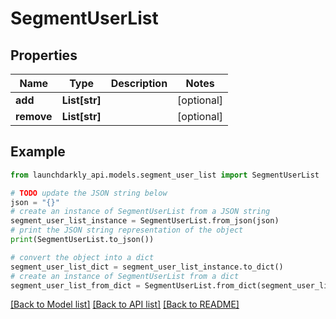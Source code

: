# SegmentUserList


## Properties

Name | Type | Description | Notes
------------ | ------------- | ------------- | -------------
**add** | **List[str]** |  | [optional] 
**remove** | **List[str]** |  | [optional] 

## Example

```python
from launchdarkly_api.models.segment_user_list import SegmentUserList

# TODO update the JSON string below
json = "{}"
# create an instance of SegmentUserList from a JSON string
segment_user_list_instance = SegmentUserList.from_json(json)
# print the JSON string representation of the object
print(SegmentUserList.to_json())

# convert the object into a dict
segment_user_list_dict = segment_user_list_instance.to_dict()
# create an instance of SegmentUserList from a dict
segment_user_list_from_dict = SegmentUserList.from_dict(segment_user_list_dict)
```
[[Back to Model list]](../README.md#documentation-for-models) [[Back to API list]](../README.md#documentation-for-api-endpoints) [[Back to README]](../README.md)


